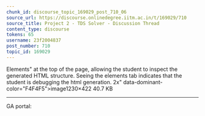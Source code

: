 ```yaml
---
chunk_id: discourse_topic_169029_post_710_06
source_url: https://discourse.onlinedegree.iitm.ac.in/t/169029/710
source_title: Project 2 - TDS Solver - Discussion Thread
content_type: discourse
tokens: 65
username: 23f2004837
post_number: 710
topic_id: 169029
---
```


Elements" at the top of the page, allowing the student to inspect the generated HTML structure. Seeing the elements tab indicates that the student is debugging the html generation. 2x" data-dominant-color="F4F4F5">image1230×422 40.7 KB

---

GA portal:
